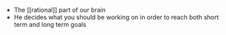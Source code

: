 - The [[rational]] part of our brain
- He decides what you should be working on in order to reach both short term and long term goals